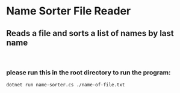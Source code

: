 # Name Sorter File Reader

## Reads a file and sorts a list of names by last name
<br>

### please run this in the root directory to run the program:
 ```
dotnet run name-sorter.cs ./name-of-file.txt
 ```
